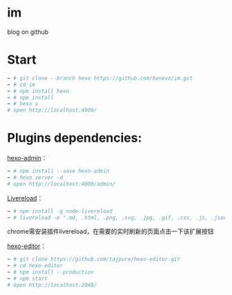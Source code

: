 # im
blog on github


# Start

```bash
~ # git clone --branch hexo https://github.com/benevo/im.git
~ # cd im
~ # npm install hexo
~ # npm install
~ # hexo s
# open http://localhost:4000/
```


# Plugins dependencies:

[hexo-admin](https://github.com/jaredly/hexo-admin)：
```bash
~ # npm install --save hexo-admin
~ # hexo server -d
# open http://localhost:4000/admin/
```

[Livereload](http://www.hahack.com/codes/livereload-for-hexo/#more)：
```bash
~ # npm install -g node-livereload
~ # livereload -e ".md, .html, .png, .svg, .jpg, .gif, .css, .js, .json" -p <hexo workpath>
```
chrome需安装插件livereload，在需要的实时刷新的页面点击一下该扩展按钮

[hexo-editor](https://github.com/tajpure/hexo-editor)：
```bash
~ # git clone https://github.com/tajpure/hexo-editor.git
~ # cd hexo-editor
~ # npm install --production
~ # npm start
# open http://localhost:2048/
```